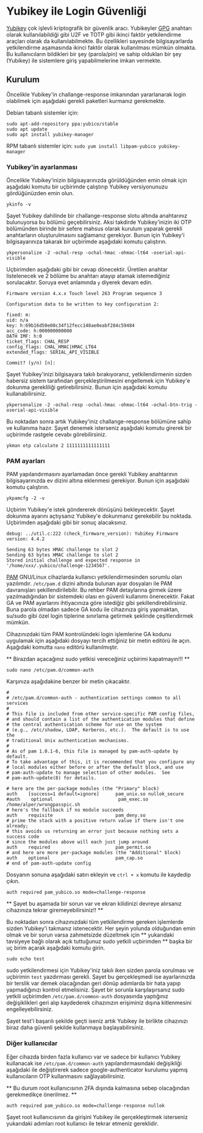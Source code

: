# Yubikey ile Login Güvenliği

<!-- toc -->

[Yubikey](https://yubico.com) çok işlevli kriptografik bir güvenlik aracı. Yubikeyler [GPG](yazisma_guvenligi/gpg/gpg.md) anahtarı olarak kullanılabildiği gibi U2F ve TOTP gibi ikinci faktör yetkilendirme araçları olarak da kullanılabilmekte. Bu özellikleri sayesinde bilgisayarlarda yetkilendirme aşamasında ikinci faktör olarak kullanılması mümkün olmakta. Bu kullanıcıların bildikleri bir şey (parola/pin) ve sahip oldukları bir şey (Yubikey) ile sistemlere giriş yapabilmelerine imkan vermekte.

## Kurulum

Öncelikle Yubikey'in challange-response imkanından yararlanarak login olabilmek için aşağıdaki gerekli paketleri kurmanız gerekmekte.

Debian tabanlı sistemler için:

```
sudo apt-add-repository ppa:yubico/stable
sudo apt update
sudo apt install yubikey-manager
```

RPM tabanlı sistemler için: `sudo yum install libpam-yubico yubikey-manager`

### Yubikey'in ayarlanması

Öncelikle Yubikey'inizin bilgisayarınızda görüldüğünden emin olmak için aşağıdaki komutu bir uçbirimde çalıştırıp Yubikey versiyonunuzu gördüğünüzden emin olun.

`ykinfo -v`

Şayet Yubikey dahilinde bir challange-response slotu altında anahtarınız bulunuyorsa bu bölümü geçebilirsiniz. Aksi takdirde Yubikey'inizin iki OTP bölümünden birinde bir sefere mahsus olarak kurulum yaparak gerekli anahtarların oluşturulmasını sağlamanız gerekiyor. Bunun için Yubikey'i bilgisayarınıza takarak bir uçbirimde aşağıdaki komutu çalıştırın.

`ykpersonalize -2 -ochal-resp -ochal-hmac -ohmac-lt64 -oserial-api-visible`

Uçbirimden aşağıdaki gibi bir cevap dönecektir. Üretilen anahtar listelenecek ve 2 bölüme bu anahtarı atayıp atamak istemediğiniz sorulacaktır. Soruya evet anlamında `y` diyerek devam edin.

```
Firmware version 4.x.x Touch level 263 Program sequence 3

Configuration data to be written to key configuration 2:

fixed: m:
uid: n/a
key: h:69b16d50e08c34f12fecc148ae0eabf284c59484
acc_code: h:000000000000
OATH IMF: h:0
ticket_flags: CHAL_RESP
config_flags: CHAL_HMAC|HMAC_LT64
extended_flags: SERIAL_API_VISIBLE

Commit? (y/n) [n]: 
```

Şayet Yubikey'inizi bilgisayara takılı bırakıyoranız, yetkilendirmenin sizden habersiz sistem tarafından gerçekleştirilmesini engellemek için Yubikey'e dokunma gerekliliği getirebilirsiniz. Bunun için aşağıdaki komutu kullanabilirsiniz.

`ykpersonalize -2 -ochal-resp -ochal-hmac -ohmac-lt64 -ochal-btn-trig -oserial-api-visible`

Bu noktadan sonra artık Yubikey'iniz challange-response bölümüne sahip ve kullanıma hazır. Şayet denemek isterseniz aşağıdaki komutu girerek bir uçbirimde rastgele cevabı görebilirsiniz.

`ykman otp calculate 2 1111111111111111`

### PAM ayarları

PAM yapılandırmasını ayarlamadan önce gerekli Yubikey anahtarının bilgisayarınızda ev dizini altına eklenmesi gerekiyor. Bunun için aşağıdaki komutu çalıştırın.

`ykpamcfg -2 -v`

Uçbirim Yubikey'e istek göndererek dönüşünü bekleyecektir. Şayet dokunma ayarını açtıysanız Yubikey'e dokunmanız gerekebilir bu noktada. Uçbirimden aşağıdaki gibi bir sonuç alacaksınız.

```
debug: ../util.c:222 (check_firmware_version): YubiKey Firmware version: 4.4.2

Sending 63 bytes HMAC challenge to slot 2
Sending 63 bytes HMAC challenge to slot 2
Stored initial challenge and expected response in '/home/xxx/.yubico/challenge-1234567'.
```

[PAM](https://en.wikipedia.org/wiki/Linux_PAM) GNU/Linux cihazlarda kullanıcı yetkilendirmesinden sorumlu olan yazılımdır. `/etc/pam.d` dizini altında bulunan ayar dosyaları ile PAM davranışları şekillendirilebilir. Bu rehber PAM detaylarına girmek üzere yazılmadığından bir sistemdeki olası en güvenli kullanımı önerecektir. Fakat GA ve PAM ayarlarını ihtiyacınıza göre istediğiz gibi şekillendirebilirsiniz. Buna parola olmadan sadece GA kodu ile cihazınıza giriş yapmaktan, su/sudo gibi özel login tiplerine sınırlama getirmek şeklinde çeşitlendirmek mümkün.

Cihazınızdaki tüm PAM kontrolündeki login işlemlerine GA kodunu uygulamak için aşağıdaki dosyayı tercih ettiğiniz bir metin editörü ile açın. Aşağıdaki komutta `nano` editörü kullanılmıştır.

** Birazdan açacağınız sudo yetkisi vereceğiniz uçbirimi kapatmayın!!! **

`sudo nano /etc/pam.d/common-auth`

Karşınıza aşağıdakine benzer bir metin çıkacaktır.

```
#
# /etc/pam.d/common-auth - authentication settings common to all services
#
# This file is included from other service-specific PAM config files,
# and should contain a list of the authentication modules that define
# the central authentication scheme for use on the system
# (e.g., /etc/shadow, LDAP, Kerberos, etc.).  The default is to use the
# traditional Unix authentication mechanisms.
#
# As of pam 1.0.1-6, this file is managed by pam-auth-update by default.
# To take advantage of this, it is recommended that you configure any
# local modules either before or after the default block, and use
# pam-auth-update to manage selection of other modules.  See
# pam-auth-update(8) for details.

# here are the per-package modules (the "Primary" block)
auth    [success=1 default=ignore]      pam_unix.so nullok_secure
#auth    optional                        pam_exec.so /home/alper/wrongpasspic.sh
# here's the fallback if no module succeeds
auth    requisite                       pam_deny.so
# prime the stack with a positive return value if there isn't one already;
# this avoids us returning an error just because nothing sets a success code
# since the modules above will each just jump around
auth    required                        pam_permit.so
# and here are more per-package modules (the "Additional" block)
auth    optional                        pam_cap.so
# end of pam-auth-update config
```

Dosyanın sonuna aşağıdaki satırı ekleyin ve `ctrl + x` komutu ile kaydedip çıkın.

`auth required pam_yubico.so mode=challenge-response`

** Şayet bu aşamada bir sorun var ve ekran kilidinizi devreye alırsanız cihazınıza tekrar giremeyebilirsiniz!! **

Bu noktadan sonra cihazınızdaki tüm yetkilendirme gereken işlemlerde sizden Yubikey'i takmanız istenecektir. Her şeyin yolunda olduğundan emin olmak ve bir sorun varsa zahmetsizde düzeltmek için ** yukarıdaki tavsiyeye bağlı olarak açık tuttuğunuz sudo yetkili uçbirimden ** başka bir uç birim açarak aşağıdaki komutu girin.

`sudo echo test`

sudo yetkilendirmesi için Yubikey'iniz takılı iken sizden parola sorulması ve uçbirimin `test` yazdırması gerekli. Şayet bu gerçekleşmedi ise ayarlarınızda bir terslik var demek olacağından geri dönüp adımlarda bir hata yapıp yapmadığınızı kontrol etmelisiniz. Şayet bir sorunla karşılaşırsanız sudo yetkili uçbirimden `/etc/pam.d/common-auth` dosyasında yaptığınız değişiklikleri geri alıp kaydederek cihazınızın erişiminiz dışına kitlenmesini engelleyebilirsiniz.

Şayet test'i başarılı şekilde geçti iseniz artık Yubikey ile birlikte cihazınızı biraz daha güvenli şekilde kullanmaya başlayabilirsiniz.

### Diğer kullanıcılar

Eğer cihazda birden fazla kullanıcı var ve sadece bir kullanıcı Yubikey kullanacak ise `/etc/pam.d/common-auth` yapılandırmasındaki değişikliği aşağıdaki ile değiştirerek sadece google-authenticator kurulumu yapmış kullanıcıların OTP kullanmasını sağlayabilirsiniz.

** Bu durum root kullanıcısının 2FA dışında kalmasına sebep olacağından gerekmedikçe önerilmez. **

`auth required pam_yubico.so mode=challenge-response nullok`

Şayet root kullanıcısının da girişini Yubikey ile gerçekleştirmek isterseniz yukarıdaki adımları root kullanıcı ile tekrar etmeniz gereklidir.
